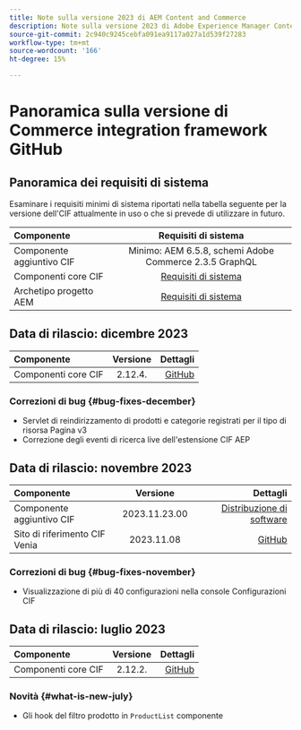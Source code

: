 ```yaml
---
title: Note sulla versione 2023 di AEM Content and Commerce
description: Note sulla versione 2023 di Adobe Experience Manager Content and Commerce.
source-git-commit: 2c940c9245cebfa091ea9117a027a1d539f27283
workflow-type: tm+mt
source-wordcount: '166'
ht-degree: 15%

---
```


# Panoramica sulla versione di Commerce integration framework GitHub

## Panoramica dei requisiti di sistema

Esaminare i requisiti minimi di sistema riportati nella tabella seguente per la versione dell&#39;CIF attualmente in uso o che si prevede di utilizzare in futuro.

| Componente | Requisiti di sistema |
|:-------|:-----------------------------------------------------------------------------------------------:|
| Componente aggiuntivo CIF | Minimo: AEM 6.5.8, schemi Adobe Commerce 2.3.5 GraphQL |
| Componenti core CIF | [Requisiti di sistema](https://github.com/adobe/aem-core-cif-components/blob/master/VERSIONS.md) |
| Archetipo progetto AEM | [Requisiti di sistema](https://github.com/adobe/aem-project-archetype/blob/master/VERSIONS.md) |

## Data di rilascio: dicembre 2023

| Componente | Versione | Dettagli |
|:-------|:-------:|-----------------------------------------------------------------------------------------------------------:|
| Componenti core CIF | 2.12.4. | [GitHub](https://github.com/adobe/aem-core-cif-components/releases/tag/core-cif-components-reactor-2.12.4) |

### Correzioni di bug {#bug-fixes-december}

* Servlet di reindirizzamento di prodotti e categorie registrati per il tipo di risorsa Pagina v3
* Correzione degli eventi di ricerca live dell&#39;estensione CIF AEP

## Data di rilascio: novembre 2023

| Componente | Versione | Dettagli |
|:-------|:-------------:|----------------------------------------------------------------------------------------------------------------------------------------------------------------------------------------------------------------------------------------------------:|
| Componente aggiuntivo CIF | 2023.11.23.00 | [Distribuzione di software](https://experience.adobe.com/#/downloads/content/software-distribution/en/aem.html?package=%2Fcontent%2Fsoftware-distribution%2Fen%2Fdetails.html%2Fcontent%2Fdam%2Faem%2Fpublic%2Faem-commerce-addon-65-2023.11.23.00.zip) |
| Sito di riferimento CIF Venia | 2023.11.08 | [GitHub](https://github.com/adobe/aem-cif-guides-venia/releases/tag/venia-2023.11.08) |

### Correzioni di bug {#bug-fixes-november}

* Visualizzazione di più di 40 configurazioni nella console Configurazioni CIF

## Data di rilascio: luglio 2023

| Componente | Versione | Dettagli |
|:-------|:-------:|--------------------------------------------------------------------------------------------------------------:|
| Componenti core CIF | 2.12.2. | [GitHub](https://github.com/adobe/aem-core-cif-components/releases/tag/core-cif-components-reactor-2.12.2) |

### Novità {#what-is-new-july}

* Gli hook del filtro prodotto in `ProductList` componente
